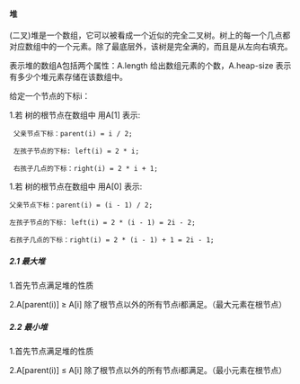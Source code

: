 #### 堆
(二叉)堆是一个数组，它可以被看成一个近似的完全二叉树。树上的每一个几点都对应数组中的一个元素。除了最底层外，该树是完全满的，而且是从左向右填充。

表示堆的数组A包括两个属性：A.length 给出数组元素的个数，A.heap-size 表示有多少个堆元素存储在该数组中。

给定一个节点的下标i：

1.若 树的根节点在数组中 用A[1] 表示:
    
     父亲节点下标：parent(i) = i / 2;
    
     左孩子节点的下标: left(i) = 2 * i;
    
     右孩子几点的下标：right(i) = 2 * i + 1;
     
1.若 树的根节点在数组中 用A[0] 表示:   
 
    父亲节点下标：parent(i) = (i - 1) / 2;
 
    左孩子节点的下标: left(i) = 2 * (i - 1) = 2i - 2;
 
    右孩子几点的下标：right(i) = 2 * (i - 1) + 1 = 2i - 1;  
  
##### 2.1 最大堆

1.首先节点满足堆的性质

2.A[parent(i)] ≥ A[i] 除了根节点以外的所有节点i都满足。（最大元素在根节点）

##### 2.2 最小堆
1.首先节点满足堆的性质

2.A[parent(i)] ≤ A[i] 除了根节点以外的所有节点i都满足。（最小元素在根节点）


 
